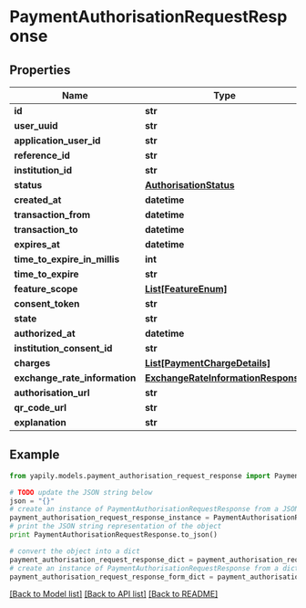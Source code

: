 # PaymentAuthorisationRequestResponse


## Properties
Name | Type | Description | Notes
------------ | ------------- | ------------- | -------------
**id** | **str** |  | [optional] 
**user_uuid** | **str** |  | [optional] 
**application_user_id** | **str** |  | [optional] 
**reference_id** | **str** |  | [optional] 
**institution_id** | **str** |  | [optional] 
**status** | [**AuthorisationStatus**](AuthorisationStatus.md) |  | [optional] 
**created_at** | **datetime** |  | [optional] 
**transaction_from** | **datetime** |  | [optional] 
**transaction_to** | **datetime** |  | [optional] 
**expires_at** | **datetime** |  | [optional] 
**time_to_expire_in_millis** | **int** |  | [optional] 
**time_to_expire** | **str** |  | [optional] 
**feature_scope** | [**List[FeatureEnum]**](FeatureEnum.md) |  | [optional] 
**consent_token** | **str** |  | [optional] 
**state** | **str** |  | [optional] 
**authorized_at** | **datetime** |  | [optional] 
**institution_consent_id** | **str** |  | [optional] 
**charges** | [**List[PaymentChargeDetails]**](PaymentChargeDetails.md) |  | [optional] 
**exchange_rate_information** | [**ExchangeRateInformationResponse**](ExchangeRateInformationResponse.md) |  | [optional] 
**authorisation_url** | **str** |  | [optional] 
**qr_code_url** | **str** |  | [optional] 
**explanation** | **str** |  | [optional] 

## Example

```python
from yapily.models.payment_authorisation_request_response import PaymentAuthorisationRequestResponse

# TODO update the JSON string below
json = "{}"
# create an instance of PaymentAuthorisationRequestResponse from a JSON string
payment_authorisation_request_response_instance = PaymentAuthorisationRequestResponse.from_json(json)
# print the JSON string representation of the object
print PaymentAuthorisationRequestResponse.to_json()

# convert the object into a dict
payment_authorisation_request_response_dict = payment_authorisation_request_response_instance.to_dict()
# create an instance of PaymentAuthorisationRequestResponse from a dict
payment_authorisation_request_response_form_dict = payment_authorisation_request_response.from_dict(payment_authorisation_request_response_dict)
```
[[Back to Model list]](../README.md#documentation-for-models) [[Back to API list]](../README.md#documentation-for-api-endpoints) [[Back to README]](../README.md)


